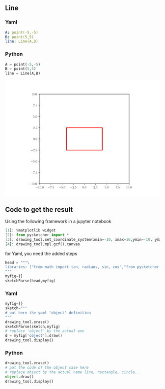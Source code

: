 ## Line
### Yaml
```yaml
A: point(-5,-5)
B: point(5,5)
line: Line(A,B)
```
### Python
```python
A = point(-5,-5)
B = point(5,5)
line = Line(A,B)
```
<img src="data:image/svg+xml,%3Csvg%20xmlns%3D%22http%3A%2F%2Fwww.w3.org%2F2000%2Fsvg%22%20xmlns%3Axlink%3D%22http%3A%2F%2Fwww.w3.org%2F1999%2Fxlink%22%20height%3D%22345.6pt%22%20version%3D%221.1%22%20viewBox%3D%220%200%20460.8%20345.6%22%20width%3D%22460.8pt%22%3E%0A%20%3Cmetadata%3E%0A%20%20%3Crdf%3ARDF%20xmlns%3Acc%3D%22http%3A%2F%2Fcreativecommons.org%2Fns%23%22%20xmlns%3Adc%3D%22http%3A%2F%2Fpurl.org%2Fdc%2Felements%2F1.1%2F%22%20xmlns%3Ardf%3D%22http%3A%2F%2Fwww.w3.org%2F1999%2F02%2F22-rdf-syntax-ns%23%22%3E%0A%20%20%20%3Ccc%3AWork%3E%0A%20%20%20%20%3Cdc%3Atype%20rdf%3Aresource%3D%22http%3A%2F%2Fpurl.org%2Fdc%2Fdcmitype%2FStillImage%22%2F%3E%0A%20%20%20%20%3Cdc%3Adate%3E2020-08-04T08%3A20%3A53.071620%3C%2Fdc%3Adate%3E%0A%20%20%20%20%3Cdc%3Aformat%3Eimage%2Fsvg%2Bxml%3C%2Fdc%3Aformat%3E%0A%20%20%20%20%3Cdc%3Acreator%3E%0A%20%20%20%20%20%3Ccc%3AAgent%3E%0A%20%20%20%20%20%20%3Cdc%3Atitle%3EMatplotlib%20v3.3.0%2C%20https%3A%2F%2Fmatplotlib.org%2F%3C%2Fdc%3Atitle%3E%0A%20%20%20%20%20%3C%2Fcc%3AAgent%3E%0A%20%20%20%20%3C%2Fdc%3Acreator%3E%0A%20%20%20%3C%2Fcc%3AWork%3E%0A%20%20%3C%2Frdf%3ARDF%3E%0A%20%3C%2Fmetadata%3E%0A%20%3Cdefs%3E%0A%20%20%3Cstyle%20type%3D%22text%2Fcss%22%3E*%7Bstroke-linecap%3Abutt%3Bstroke-linejoin%3Around%3B%7D%3C%2Fstyle%3E%0A%20%3C%2Fdefs%3E%0A%20%3Cg%20id%3D%22figure_1%22%3E%0A%20%20%3Cg%20id%3D%22patch_1%22%3E%0A%20%20%20%3Cpath%20d%3D%22M%200%20345.6%20%20L%20460.8%20345.6%20%20L%20460.8%200%20%20L%200%200%20%20z%20%22%20style%3D%22fill%3A%23ffffff%3B%22%2F%3E%0A%20%20%3C%2Fg%3E%0A%20%20%3Cg%20id%3D%22axes_1%22%3E%0A%20%20%20%3Cg%20id%3D%22patch_2%22%3E%0A%20%20%20%20%3Cpath%20d%3D%22M%20103.104%20307.584%20%20L%20369.216%20307.584%20%20L%20369.216%2041.472%20%20L%20103.104%2041.472%20%20z%20%22%20style%3D%22fill%3A%23ffffff%3B%22%2F%3E%0A%20%20%20%3C%2Fg%3E%0A%20%20%20%3Cg%20id%3D%22matplotlib.axis_1%22%3E%0A%20%20%20%20%3Cg%20id%3D%22xtick_1%22%3E%0A%20%20%20%20%20%3Cg%20id%3D%22line2d_1%22%3E%0A%20%20%20%20%20%20%3Cdefs%3E%0A%20%20%20%20%20%20%20%3Cpath%20d%3D%22M%200%200%20%20L%200%203.5%20%20%22%20id%3D%22m11d14cafc7%22%20style%3D%22stroke%3A%23000000%3Bstroke-width%3A0.8%3B%22%2F%3E%0A%20%20%20%20%20%20%3C%2Fdefs%3E%0A%20%20%20%20%20%20%3Cg%3E%0A%20%20%20%20%20%20%20%3Cuse%20style%3D%22stroke%3A%23000000%3Bstroke-width%3A0.8%3B%22%20x%3D%22103.104%22%20xlink%3Ahref%3D%22%23m11d14cafc7%22%20y%3D%22307.584%22%2F%3E%0A%20%20%20%20%20%20%3C%2Fg%3E%0A%20%20%20%20%20%3C%2Fg%3E%0A%20%20%20%20%20%3Cg%20id%3D%22text_1%22%3E%0A%20%20%20%20%20%20%3C!--%20%24%5Cmathdefault%7B%E2%88%9210.0%7D%24%20--%3E%0A%20%20%20%20%20%20%3Cg%20transform%3D%22translate(90.373921%20321.502498)scale(0.1%20-0.1)%22%3E%0A%20%20%20%20%20%20%20%3Cdefs%3E%0A%20%20%20%20%20%20%20%20%3Cpath%20d%3D%22M%2065.90625%2023%20%20C%2067.59375%2023%2069.40625%2023%2069.40625%2025%20%20C%2069.40625%2027%2067.59375%2027%2065.90625%2027%20%20L%2011.796875%2027%20%20C%2010.09375%2027%208.296875%2027%208.296875%2025%20%20C%208.296875%2023%2010.09375%2023%2011.796875%2023%20%20z%20%22%20id%3D%22CMSY10-0%22%2F%3E%0A%20%20%20%20%20%20%20%20%3Cpath%20d%3D%22M%2026.59375%2063.796875%20%20C%2026.59375%2065.890625%2026.5%2066%2025.09375%2066%20%20C%2021.203125%2061.359375%2015.296875%2059.890625%209.703125%2059.6875%20%20C%209.40625%2059.6875%208.90625%2059.6875%208.796875%2059.5%20%20C%208.703125%2059.296875%208.703125%2059.09375%208.703125%2057%20%20C%2011.796875%2057%2017%2057.59375%2021%2059.984375%20%20L%2021%207.296875%20%20C%2021%203.796875%2020.796875%202.59375%2012.203125%202.59375%20%20L%209.203125%202.59375%20%20L%209.203125%200%20%20C%2014%200.09375%2019%200.1875%2023.796875%200.1875%20%20C%2028.59375%200.1875%2033.59375%200.09375%2038.40625%200%20%20L%2038.40625%202.59375%20%20L%2035.40625%202.59375%20%20C%2026.796875%202.59375%2026.59375%203.6875%2026.59375%207.296875%20%20z%20%22%20id%3D%22CMR17-49%22%2F%3E%0A%20%20%20%20%20%20%20%20%3Cpath%20d%3D%22M%2042%2031.84375%20%20C%2042%2037.96875%2041.90625%2048.421875%2037.703125%2056.453125%20%20C%2034%2063.484375%2028.09375%2066%2022.90625%2066%20%20C%2018.09375%2066%2012%2063.78125%208.203125%2056.5625%20%20C%204.203125%2049.015625%203.796875%2039.671875%203.796875%2031.84375%20%20C%203.796875%2026.109375%203.90625%2017.375%207%209.734375%20%20C%2011.296875%20-0.609375%2019%20-2%2022.90625%20-2%20%20C%2027.5%20-2%2034.5%20-0.109375%2038.59375%209.4375%20%20C%2041.59375%2016.375%2042%2024.5%2042%2031.84375%20%20z%20M%2022.90625%20-0.40625%20%20C%2016.5%20-0.40625%2012.703125%205.125%2011.296875%2012.75%20%20C%2010.203125%2018.6875%2010.203125%2027.328125%2010.203125%2032.953125%20%20C%2010.203125%2040.6875%2010.203125%2047.109375%2011.5%2053.234375%20%20C%2013.40625%2061.78125%2019%2064.390625%2022.90625%2064.390625%20%20C%2027%2064.390625%2032.296875%2061.671875%2034.203125%2053.4375%20%20C%2035.5%2047.71875%2035.59375%2040.984375%2035.59375%2032.953125%20%20C%2035.59375%2026.421875%2035.59375%2018.375%2034.40625%2012.453125%20%20C%2032.296875%201.5%2026.40625%20-0.40625%2022.90625%20-0.40625%20%20z%20%22%20id%3D%22CMR17-48%22%2F%3E%0A%20%20%20%20%20%20%20%20%3Cpath%20d%3D%22M%2018.40625%204.796875%20%20C%2018.40625%207.6875%2016%209.6875%2013.59375%209.6875%20%20C%2010.703125%209.6875%208.703125%207.296875%208.703125%204.890625%20%20C%208.703125%202%2011.09375%200%2013.5%200%20%20C%2016.40625%200%2018.40625%202.390625%2018.40625%204.796875%20%20z%20%22%20id%3D%22CMMI12-58%22%2F%3E%0A%20%20%20%20%20%20%20%3C%2Fdefs%3E%0A%20%20%20%20%20%20%20%3Cuse%20transform%3D%22scale(0.996264)%22%20xlink%3Ahref%3D%22%23CMSY10-0%22%2F%3E%0A%20%20%20%20%20%20%20%3Cuse%20transform%3D%22translate(77.487468%200)scale(0.996264)%22%20xlink%3Ahref%3D%22%23CMR17-49%22%2F%3E%0A%20%20%20%20%20%20%20%3Cuse%20transform%3D%22translate(123.177945%200)scale(0.996264)%22%20xlink%3Ahref%3D%22%23CMR17-48%22%2F%3E%0A%20%20%20%20%20%20%20%3Cuse%20transform%3D%22translate(168.868422%200)scale(0.996264)%22%20xlink%3Ahref%3D%22%23CMMI12-58%22%2F%3E%0A%20%20%20%20%20%20%20%3Cuse%20transform%3D%22translate(195.965599%200)scale(0.996264)%22%20xlink%3Ahref%3D%22%23CMR17-48%22%2F%3E%0A%20%20%20%20%20%20%3C%2Fg%3E%0A%20%20%20%20%20%3C%2Fg%3E%0A%20%20%20%20%3C%2Fg%3E%0A%20%20%20%20%3Cg%20id%3D%22xtick_2%22%3E%0A%20%20%20%20%20%3Cg%20id%3D%22line2d_2%22%3E%0A%20%20%20%20%20%20%3Cg%3E%0A%20%20%20%20%20%20%20%3Cuse%20style%3D%22stroke%3A%23000000%3Bstroke-width%3A0.8%3B%22%20x%3D%22136.368%22%20xlink%3Ahref%3D%22%23m11d14cafc7%22%20y%3D%22307.584%22%2F%3E%0A%20%20%20%20%20%20%3C%2Fg%3E%0A%20%20%20%20%20%3C%2Fg%3E%0A%20%20%20%20%20%3Cg%20id%3D%22text_2%22%3E%0A%20%20%20%20%20%20%3C!--%20%24%5Cmathdefault%7B%E2%88%927.5%7D%24%20--%3E%0A%20%20%20%20%20%20%3Cg%20transform%3D%22translate(126.128589%20321.502498)scale(0.1%20-0.1)%22%3E%0A%20%20%20%20%20%20%20%3Cdefs%3E%0A%20%20%20%20%20%20%20%20%3Cpath%20d%3D%22M%2045.09375%2061.796875%20%20L%2045.09375%2064%20%20L%2021.59375%2064%20%20C%209.90625%2064%209.703125%2065.09375%209.296875%2067%20%20L%207.5%2067%20%20L%204.59375%2048.5%20%20L%206.40625%2048.5%20%20C%206.703125%2050.40625%207.40625%2055.5%208.59375%2057.390625%20%20C%209.203125%2058.1875%2016.59375%2058.1875%2018.296875%2058.1875%20%20L%2040.296875%2058.1875%20%20L%2029.203125%2041.71875%20%20C%2021.796875%2030.640625%2016.703125%2015.671875%2016.703125%202.59375%20%20C%2016.703125%201.390625%2016.703125%20-2%2020.296875%20-2%20%20C%2023.90625%20-2%2023.90625%201.390625%2023.90625%202.6875%20%20L%2023.90625%207.28125%20%20C%2023.90625%2023.65625%2026.703125%2034.4375%2031.296875%2041.3125%20%20z%20%22%20id%3D%22CMR17-55%22%2F%3E%0A%20%20%20%20%20%20%20%20%3Cpath%20d%3D%22M%2011.40625%2058.59375%20%20C%2012.40625%2058.1875%2016.5%2056.890625%2020.703125%2056.890625%20%20C%2030%2056.890625%2035.09375%2061.890625%2038%2064.6875%20%20C%2038%2065.484375%2038%2066%2037.40625%2066%20%20C%2037.296875%2066%2037.09375%2066%2036.296875%2065.59375%20%20C%2032.796875%2064.09375%2028.703125%2063%2023.703125%2063%20%20C%2020.703125%2063%2016.203125%2063.359375%2011.296875%2065.484375%20%20C%2010.203125%2066%2010%2066%209.90625%2066%20%20C%209.40625%2066%209.296875%2065.890625%209.296875%2063.90625%20%20L%209.296875%2034.859375%20%20C%209.296875%2033.015625%209.296875%2032.5%2010.296875%2032.5%20%20C%2010.796875%2032.5%2011%2032.703125%2011.5%2033.421875%20%20C%2014.703125%2038.046875%2019.09375%2040%2024.09375%2040%20%20C%2027.59375%2040%2035.09375%2037.734375%2035.09375%2020.203125%20%20C%2035.09375%2016.984375%2035.09375%2011.1875%2032.09375%206.59375%20%20C%2029.59375%202.484375%2025.703125%200.390625%2021.40625%200.390625%20%20C%2014.796875%200.390625%208.09375%204.984375%206.296875%2012.6875%20%20C%206.703125%2012.59375%207.5%2012.390625%207.90625%2012.390625%20%20C%209.203125%2012.390625%2011.703125%2013.09375%2011.703125%2016.1875%20%20C%2011.703125%2018.890625%209.796875%2020%207.90625%2020%20%20C%205.59375%2020%204.09375%2018.59375%204.09375%2015.796875%20%20C%204.09375%207.09375%2011%20-2%2021.59375%20-2%20%20C%2031.90625%20-2%2041.703125%206.890625%2041.703125%2019.796875%20%20C%2041.703125%2032.09375%2033.90625%2041.59375%2024.203125%2041.59375%20%20C%2019.09375%2041.59375%2014.796875%2039.6875%2011.40625%2036%20%20z%20%22%20id%3D%22CMR17-53%22%2F%3E%0A%20%20%20%20%20%20%20%3C%2Fdefs%3E%0A%20%20%20%20%20%20%20%3Cuse%20transform%3D%22scale(0.996264)%22%20xlink%3Ahref%3D%22%23CMSY10-0%22%2F%3E%0A%20%20%20%20%20%20%20%3Cuse%20transform%3D%22translate(77.487468%200)scale(0.996264)%22%20xlink%3Ahref%3D%22%23CMR17-55%22%2F%3E%0A%20%20%20%20%20%20%20%3Cuse%20transform%3D%22translate(123.177945%200)scale(0.996264)%22%20xlink%3Ahref%3D%22%23CMMI12-58%22%2F%3E%0A%20%20%20%20%20%20%20%3Cuse%20transform%3D%22translate(150.275122%200)scale(0.996264)%22%20xlink%3Ahref%3D%22%23CMR17-53%22%2F%3E%0A%20%20%20%20%20%20%3C%2Fg%3E%0A%20%20%20%20%20%3C%2Fg%3E%0A%20%20%20%20%3C%2Fg%3E%0A%20%20%20%20%3Cg%20id%3D%22xtick_3%22%3E%0A%20%20%20%20%20%3Cg%20id%3D%22line2d_3%22%3E%0A%20%20%20%20%20%20%3Cg%3E%0A%20%20%20%20%20%20%20%3Cuse%20style%3D%22stroke%3A%23000000%3Bstroke-width%3A0.8%3B%22%20x%3D%22169.632%22%20xlink%3Ahref%3D%22%23m11d14cafc7%22%20y%3D%22307.584%22%2F%3E%0A%20%20%20%20%20%20%3C%2Fg%3E%0A%20%20%20%20%20%3C%2Fg%3E%0A%20%20%20%20%20%3Cg%20id%3D%22text_3%22%3E%0A%20%20%20%20%20%20%3C!--%20%24%5Cmathdefault%7B%E2%88%925.0%7D%24%20--%3E%0A%20%20%20%20%20%20%3Cg%20transform%3D%22translate(159.392589%20321.502498)scale(0.1%20-0.1)%22%3E%0A%20%20%20%20%20%20%20%3Cuse%20transform%3D%22scale(0.996264)%22%20xlink%3Ahref%3D%22%23CMSY10-0%22%2F%3E%0A%20%20%20%20%20%20%20%3Cuse%20transform%3D%22translate(77.487468%200)scale(0.996264)%22%20xlink%3Ahref%3D%22%23CMR17-53%22%2F%3E%0A%20%20%20%20%20%20%20%3Cuse%20transform%3D%22translate(123.177945%200)scale(0.996264)%22%20xlink%3Ahref%3D%22%23CMMI12-58%22%2F%3E%0A%20%20%20%20%20%20%20%3Cuse%20transform%3D%22translate(150.275122%200)scale(0.996264)%22%20xlink%3Ahref%3D%22%23CMR17-48%22%2F%3E%0A%20%20%20%20%20%20%3C%2Fg%3E%0A%20%20%20%20%20%3C%2Fg%3E%0A%20%20%20%20%3C%2Fg%3E%0A%20%20%20%20%3Cg%20id%3D%22xtick_4%22%3E%0A%20%20%20%20%20%3Cg%20id%3D%22line2d_4%22%3E%0A%20%20%20%20%20%20%3Cg%3E%0A%20%20%20%20%20%20%20%3Cuse%20style%3D%22stroke%3A%23000000%3Bstroke-width%3A0.8%3B%22%20x%3D%22202.896%22%20xlink%3Ahref%3D%22%23m11d14cafc7%22%20y%3D%22307.584%22%2F%3E%0A%20%20%20%20%20%20%3C%2Fg%3E%0A%20%20%20%20%20%3C%2Fg%3E%0A%20%20%20%20%20%3Cg%20id%3D%22text_4%22%3E%0A%20%20%20%20%20%20%3C!--%20%24%5Cmathdefault%7B%E2%88%922.5%7D%24%20--%3E%0A%20%20%20%20%20%20%3Cg%20transform%3D%22translate(192.656589%20321.502498)scale(0.1%20-0.1)%22%3E%0A%20%20%20%20%20%20%20%3Cdefs%3E%0A%20%20%20%20%20%20%20%20%3Cpath%20d%3D%22M%2041.703125%2015.46875%20%20L%2039.90625%2015.46875%20%20C%2038.90625%208.390625%2038.09375%207.1875%2037.703125%206.59375%20%20C%2037.203125%205.796875%2030%205.796875%2028.59375%205.796875%20%20L%209.40625%205.796875%20%20C%2013%209.6875%2020%2016.765625%2028.5%2024.9375%20%20C%2034.59375%2030.71875%2041.703125%2037.5%2041.703125%2047.390625%20%20C%2041.703125%2059.1875%2032.296875%2066%2021.796875%2066%20%20C%2010.796875%2066%204.09375%2056.296875%204.09375%2047.296875%20%20C%204.09375%2043.390625%207%2042.890625%208.203125%2042.890625%20%20C%209.203125%2042.890625%2012.203125%2043.484375%2012.203125%2046.984375%20%20C%2012.203125%2050.09375%209.59375%2051%208.203125%2051%20%20C%207.59375%2051%207%2050.890625%206.59375%2050.6875%20%20C%208.5%2059.1875%2014.296875%2063.390625%2020.40625%2063.390625%20%20C%2029.09375%2063.390625%2034.796875%2056.5%2034.796875%2047.390625%20%20C%2034.796875%2038.703125%2029.703125%2031.21875%2024%2024.734375%20%20L%204.09375%202.296875%20%20L%204.09375%200%20%20L%2039.296875%200%20%20z%20%22%20id%3D%22CMR17-50%22%2F%3E%0A%20%20%20%20%20%20%20%3C%2Fdefs%3E%0A%20%20%20%20%20%20%20%3Cuse%20transform%3D%22scale(0.996264)%22%20xlink%3Ahref%3D%22%23CMSY10-0%22%2F%3E%0A%20%20%20%20%20%20%20%3Cuse%20transform%3D%22translate(77.487468%200)scale(0.996264)%22%20xlink%3Ahref%3D%22%23CMR17-50%22%2F%3E%0A%20%20%20%20%20%20%20%3Cuse%20transform%3D%22translate(123.177945%200)scale(0.996264)%22%20xlink%3Ahref%3D%22%23CMMI12-58%22%2F%3E%0A%20%20%20%20%20%20%20%3Cuse%20transform%3D%22translate(150.275122%200)scale(0.996264)%22%20xlink%3Ahref%3D%22%23CMR17-53%22%2F%3E%0A%20%20%20%20%20%20%3C%2Fg%3E%0A%20%20%20%20%20%3C%2Fg%3E%0A%20%20%20%20%3C%2Fg%3E%0A%20%20%20%20%3Cg%20id%3D%22xtick_5%22%3E%0A%20%20%20%20%20%3Cg%20id%3D%22line2d_5%22%3E%0A%20%20%20%20%20%20%3Cg%3E%0A%20%20%20%20%20%20%20%3Cuse%20style%3D%22stroke%3A%23000000%3Bstroke-width%3A0.8%3B%22%20x%3D%22236.16%22%20xlink%3Ahref%3D%22%23m11d14cafc7%22%20y%3D%22307.584%22%2F%3E%0A%20%20%20%20%20%20%3C%2Fg%3E%0A%20%20%20%20%20%3C%2Fg%3E%0A%20%20%20%20%20%3Cg%20id%3D%22text_5%22%3E%0A%20%20%20%20%20%20%3C!--%20%24%5Cmathdefault%7B0.0%7D%24%20--%3E%0A%20%20%20%20%20%20%3Cg%20transform%3D%22translate(229.794961%20321.502498)scale(0.1%20-0.1)%22%3E%0A%20%20%20%20%20%20%20%3Cuse%20transform%3D%22scale(0.996264)%22%20xlink%3Ahref%3D%22%23CMR17-48%22%2F%3E%0A%20%20%20%20%20%20%20%3Cuse%20transform%3D%22translate(45.690477%200)scale(0.996264)%22%20xlink%3Ahref%3D%22%23CMMI12-58%22%2F%3E%0A%20%20%20%20%20%20%20%3Cuse%20transform%3D%22translate(72.787654%200)scale(0.996264)%22%20xlink%3Ahref%3D%22%23CMR17-48%22%2F%3E%0A%20%20%20%20%20%20%3C%2Fg%3E%0A%20%20%20%20%20%3C%2Fg%3E%0A%20%20%20%20%3C%2Fg%3E%0A%20%20%20%20%3Cg%20id%3D%22xtick_6%22%3E%0A%20%20%20%20%20%3Cg%20id%3D%22line2d_6%22%3E%0A%20%20%20%20%20%20%3Cg%3E%0A%20%20%20%20%20%20%20%3Cuse%20style%3D%22stroke%3A%23000000%3Bstroke-width%3A0.8%3B%22%20x%3D%22269.424%22%20xlink%3Ahref%3D%22%23m11d14cafc7%22%20y%3D%22307.584%22%2F%3E%0A%20%20%20%20%20%20%3C%2Fg%3E%0A%20%20%20%20%20%3C%2Fg%3E%0A%20%20%20%20%20%3Cg%20id%3D%22text_6%22%3E%0A%20%20%20%20%20%20%3C!--%20%24%5Cmathdefault%7B2.5%7D%24%20--%3E%0A%20%20%20%20%20%20%3Cg%20transform%3D%22translate(263.058961%20321.502498)scale(0.1%20-0.1)%22%3E%0A%20%20%20%20%20%20%20%3Cuse%20transform%3D%22scale(0.996264)%22%20xlink%3Ahref%3D%22%23CMR17-50%22%2F%3E%0A%20%20%20%20%20%20%20%3Cuse%20transform%3D%22translate(45.690477%200)scale(0.996264)%22%20xlink%3Ahref%3D%22%23CMMI12-58%22%2F%3E%0A%20%20%20%20%20%20%20%3Cuse%20transform%3D%22translate(72.787654%200)scale(0.996264)%22%20xlink%3Ahref%3D%22%23CMR17-53%22%2F%3E%0A%20%20%20%20%20%20%3C%2Fg%3E%0A%20%20%20%20%20%3C%2Fg%3E%0A%20%20%20%20%3C%2Fg%3E%0A%20%20%20%20%3Cg%20id%3D%22xtick_7%22%3E%0A%20%20%20%20%20%3Cg%20id%3D%22line2d_7%22%3E%0A%20%20%20%20%20%20%3Cg%3E%0A%20%20%20%20%20%20%20%3Cuse%20style%3D%22stroke%3A%23000000%3Bstroke-width%3A0.8%3B%22%20x%3D%22302.688%22%20xlink%3Ahref%3D%22%23m11d14cafc7%22%20y%3D%22307.584%22%2F%3E%0A%20%20%20%20%20%20%3C%2Fg%3E%0A%20%20%20%20%20%3C%2Fg%3E%0A%20%20%20%20%20%3Cg%20id%3D%22text_7%22%3E%0A%20%20%20%20%20%20%3C!--%20%24%5Cmathdefault%7B5.0%7D%24%20--%3E%0A%20%20%20%20%20%20%3Cg%20transform%3D%22translate(296.322961%20321.502498)scale(0.1%20-0.1)%22%3E%0A%20%20%20%20%20%20%20%3Cuse%20transform%3D%22scale(0.996264)%22%20xlink%3Ahref%3D%22%23CMR17-53%22%2F%3E%0A%20%20%20%20%20%20%20%3Cuse%20transform%3D%22translate(45.690477%200)scale(0.996264)%22%20xlink%3Ahref%3D%22%23CMMI12-58%22%2F%3E%0A%20%20%20%20%20%20%20%3Cuse%20transform%3D%22translate(72.787654%200)scale(0.996264)%22%20xlink%3Ahref%3D%22%23CMR17-48%22%2F%3E%0A%20%20%20%20%20%20%3C%2Fg%3E%0A%20%20%20%20%20%3C%2Fg%3E%0A%20%20%20%20%3C%2Fg%3E%0A%20%20%20%20%3Cg%20id%3D%22xtick_8%22%3E%0A%20%20%20%20%20%3Cg%20id%3D%22line2d_8%22%3E%0A%20%20%20%20%20%20%3Cg%3E%0A%20%20%20%20%20%20%20%3Cuse%20style%3D%22stroke%3A%23000000%3Bstroke-width%3A0.8%3B%22%20x%3D%22335.952%22%20xlink%3Ahref%3D%22%23m11d14cafc7%22%20y%3D%22307.584%22%2F%3E%0A%20%20%20%20%20%20%3C%2Fg%3E%0A%20%20%20%20%20%3C%2Fg%3E%0A%20%20%20%20%20%3Cg%20id%3D%22text_8%22%3E%0A%20%20%20%20%20%20%3C!--%20%24%5Cmathdefault%7B7.5%7D%24%20--%3E%0A%20%20%20%20%20%20%3Cg%20transform%3D%22translate(329.586961%20321.502498)scale(0.1%20-0.1)%22%3E%0A%20%20%20%20%20%20%20%3Cuse%20transform%3D%22scale(0.996264)%22%20xlink%3Ahref%3D%22%23CMR17-55%22%2F%3E%0A%20%20%20%20%20%20%20%3Cuse%20transform%3D%22translate(45.690477%200)scale(0.996264)%22%20xlink%3Ahref%3D%22%23CMMI12-58%22%2F%3E%0A%20%20%20%20%20%20%20%3Cuse%20transform%3D%22translate(72.787654%200)scale(0.996264)%22%20xlink%3Ahref%3D%22%23CMR17-53%22%2F%3E%0A%20%20%20%20%20%20%3C%2Fg%3E%0A%20%20%20%20%20%3C%2Fg%3E%0A%20%20%20%20%3C%2Fg%3E%0A%20%20%20%20%3Cg%20id%3D%22xtick_9%22%3E%0A%20%20%20%20%20%3Cg%20id%3D%22line2d_9%22%3E%0A%20%20%20%20%20%20%3Cg%3E%0A%20%20%20%20%20%20%20%3Cuse%20style%3D%22stroke%3A%23000000%3Bstroke-width%3A0.8%3B%22%20x%3D%22369.216%22%20xlink%3Ahref%3D%22%23m11d14cafc7%22%20y%3D%22307.584%22%2F%3E%0A%20%20%20%20%20%20%3C%2Fg%3E%0A%20%20%20%20%20%3C%2Fg%3E%0A%20%20%20%20%20%3Cg%20id%3D%22text_9%22%3E%0A%20%20%20%20%20%20%3C!--%20%24%5Cmathdefault%7B10.0%7D%24%20--%3E%0A%20%20%20%20%20%20%3Cg%20transform%3D%22translate(360.360293%20321.502498)scale(0.1%20-0.1)%22%3E%0A%20%20%20%20%20%20%20%3Cuse%20transform%3D%22scale(0.996264)%22%20xlink%3Ahref%3D%22%23CMR17-49%22%2F%3E%0A%20%20%20%20%20%20%20%3Cuse%20transform%3D%22translate(45.690477%200)scale(0.996264)%22%20xlink%3Ahref%3D%22%23CMR17-48%22%2F%3E%0A%20%20%20%20%20%20%20%3Cuse%20transform%3D%22translate(91.380954%200)scale(0.996264)%22%20xlink%3Ahref%3D%22%23CMMI12-58%22%2F%3E%0A%20%20%20%20%20%20%20%3Cuse%20transform%3D%22translate(118.478131%200)scale(0.996264)%22%20xlink%3Ahref%3D%22%23CMR17-48%22%2F%3E%0A%20%20%20%20%20%20%3C%2Fg%3E%0A%20%20%20%20%20%3C%2Fg%3E%0A%20%20%20%20%3C%2Fg%3E%0A%20%20%20%3C%2Fg%3E%0A%20%20%20%3Cg%20id%3D%22matplotlib.axis_2%22%3E%0A%20%20%20%20%3Cg%20id%3D%22ytick_1%22%3E%0A%20%20%20%20%20%3Cg%20id%3D%22line2d_10%22%3E%0A%20%20%20%20%20%20%3Cdefs%3E%0A%20%20%20%20%20%20%20%3Cpath%20d%3D%22M%200%200%20%20L%20-3.5%200%20%20%22%20id%3D%22mb8f3b73837%22%20style%3D%22stroke%3A%23000000%3Bstroke-width%3A0.8%3B%22%2F%3E%0A%20%20%20%20%20%20%3C%2Fdefs%3E%0A%20%20%20%20%20%20%3Cg%3E%0A%20%20%20%20%20%20%20%3Cuse%20style%3D%22stroke%3A%23000000%3Bstroke-width%3A0.8%3B%22%20x%3D%22103.104%22%20xlink%3Ahref%3D%22%23mb8f3b73837%22%20y%3D%22307.584%22%2F%3E%0A%20%20%20%20%20%20%3C%2Fg%3E%0A%20%20%20%20%20%3C%2Fg%3E%0A%20%20%20%20%20%3Cg%20id%3D%22text_10%22%3E%0A%20%20%20%20%20%20%3C!--%20%24%5Cmathdefault%7B%E2%88%9210.0%7D%24%20--%3E%0A%20%20%20%20%20%20%3Cg%20transform%3D%22translate(70.643842%20311.043249)scale(0.1%20-0.1)%22%3E%0A%20%20%20%20%20%20%20%3Cuse%20transform%3D%22scale(0.996264)%22%20xlink%3Ahref%3D%22%23CMSY10-0%22%2F%3E%0A%20%20%20%20%20%20%20%3Cuse%20transform%3D%22translate(77.487468%200)scale(0.996264)%22%20xlink%3Ahref%3D%22%23CMR17-49%22%2F%3E%0A%20%20%20%20%20%20%20%3Cuse%20transform%3D%22translate(123.177945%200)scale(0.996264)%22%20xlink%3Ahref%3D%22%23CMR17-48%22%2F%3E%0A%20%20%20%20%20%20%20%3Cuse%20transform%3D%22translate(168.868422%200)scale(0.996264)%22%20xlink%3Ahref%3D%22%23CMMI12-58%22%2F%3E%0A%20%20%20%20%20%20%20%3Cuse%20transform%3D%22translate(195.965599%200)scale(0.996264)%22%20xlink%3Ahref%3D%22%23CMR17-48%22%2F%3E%0A%20%20%20%20%20%20%3C%2Fg%3E%0A%20%20%20%20%20%3C%2Fg%3E%0A%20%20%20%20%3C%2Fg%3E%0A%20%20%20%20%3Cg%20id%3D%22ytick_2%22%3E%0A%20%20%20%20%20%3Cg%20id%3D%22line2d_11%22%3E%0A%20%20%20%20%20%20%3Cg%3E%0A%20%20%20%20%20%20%20%3Cuse%20style%3D%22stroke%3A%23000000%3Bstroke-width%3A0.8%3B%22%20x%3D%22103.104%22%20xlink%3Ahref%3D%22%23mb8f3b73837%22%20y%3D%22274.32%22%2F%3E%0A%20%20%20%20%20%20%3C%2Fg%3E%0A%20%20%20%20%20%3C%2Fg%3E%0A%20%20%20%20%20%3Cg%20id%3D%22text_11%22%3E%0A%20%20%20%20%20%20%3C!--%20%24%5Cmathdefault%7B%E2%88%927.5%7D%24%20--%3E%0A%20%20%20%20%20%20%3Cg%20transform%3D%22translate(75.625177%20277.779249)scale(0.1%20-0.1)%22%3E%0A%20%20%20%20%20%20%20%3Cuse%20transform%3D%22scale(0.996264)%22%20xlink%3Ahref%3D%22%23CMSY10-0%22%2F%3E%0A%20%20%20%20%20%20%20%3Cuse%20transform%3D%22translate(77.487468%200)scale(0.996264)%22%20xlink%3Ahref%3D%22%23CMR17-55%22%2F%3E%0A%20%20%20%20%20%20%20%3Cuse%20transform%3D%22translate(123.177945%200)scale(0.996264)%22%20xlink%3Ahref%3D%22%23CMMI12-58%22%2F%3E%0A%20%20%20%20%20%20%20%3Cuse%20transform%3D%22translate(150.275122%200)scale(0.996264)%22%20xlink%3Ahref%3D%22%23CMR17-53%22%2F%3E%0A%20%20%20%20%20%20%3C%2Fg%3E%0A%20%20%20%20%20%3C%2Fg%3E%0A%20%20%20%20%3C%2Fg%3E%0A%20%20%20%20%3Cg%20id%3D%22ytick_3%22%3E%0A%20%20%20%20%20%3Cg%20id%3D%22line2d_12%22%3E%0A%20%20%20%20%20%20%3Cg%3E%0A%20%20%20%20%20%20%20%3Cuse%20style%3D%22stroke%3A%23000000%3Bstroke-width%3A0.8%3B%22%20x%3D%22103.104%22%20xlink%3Ahref%3D%22%23mb8f3b73837%22%20y%3D%22241.056%22%2F%3E%0A%20%20%20%20%20%20%3C%2Fg%3E%0A%20%20%20%20%20%3C%2Fg%3E%0A%20%20%20%20%20%3Cg%20id%3D%22text_12%22%3E%0A%20%20%20%20%20%20%3C!--%20%24%5Cmathdefault%7B%E2%88%925.0%7D%24%20--%3E%0A%20%20%20%20%20%20%3Cg%20transform%3D%22translate(75.625177%20244.515249)scale(0.1%20-0.1)%22%3E%0A%20%20%20%20%20%20%20%3Cuse%20transform%3D%22scale(0.996264)%22%20xlink%3Ahref%3D%22%23CMSY10-0%22%2F%3E%0A%20%20%20%20%20%20%20%3Cuse%20transform%3D%22translate(77.487468%200)scale(0.996264)%22%20xlink%3Ahref%3D%22%23CMR17-53%22%2F%3E%0A%20%20%20%20%20%20%20%3Cuse%20transform%3D%22translate(123.177945%200)scale(0.996264)%22%20xlink%3Ahref%3D%22%23CMMI12-58%22%2F%3E%0A%20%20%20%20%20%20%20%3Cuse%20transform%3D%22translate(150.275122%200)scale(0.996264)%22%20xlink%3Ahref%3D%22%23CMR17-48%22%2F%3E%0A%20%20%20%20%20%20%3C%2Fg%3E%0A%20%20%20%20%20%3C%2Fg%3E%0A%20%20%20%20%3C%2Fg%3E%0A%20%20%20%20%3Cg%20id%3D%22ytick_4%22%3E%0A%20%20%20%20%20%3Cg%20id%3D%22line2d_13%22%3E%0A%20%20%20%20%20%20%3Cg%3E%0A%20%20%20%20%20%20%20%3Cuse%20style%3D%22stroke%3A%23000000%3Bstroke-width%3A0.8%3B%22%20x%3D%22103.104%22%20xlink%3Ahref%3D%22%23mb8f3b73837%22%20y%3D%22207.792%22%2F%3E%0A%20%20%20%20%20%20%3C%2Fg%3E%0A%20%20%20%20%20%3C%2Fg%3E%0A%20%20%20%20%20%3Cg%20id%3D%22text_13%22%3E%0A%20%20%20%20%20%20%3C!--%20%24%5Cmathdefault%7B%E2%88%922.5%7D%24%20--%3E%0A%20%20%20%20%20%20%3Cg%20transform%3D%22translate(75.625177%20211.251249)scale(0.1%20-0.1)%22%3E%0A%20%20%20%20%20%20%20%3Cuse%20transform%3D%22scale(0.996264)%22%20xlink%3Ahref%3D%22%23CMSY10-0%22%2F%3E%0A%20%20%20%20%20%20%20%3Cuse%20transform%3D%22translate(77.487468%200)scale(0.996264)%22%20xlink%3Ahref%3D%22%23CMR17-50%22%2F%3E%0A%20%20%20%20%20%20%20%3Cuse%20transform%3D%22translate(123.177945%200)scale(0.996264)%22%20xlink%3Ahref%3D%22%23CMMI12-58%22%2F%3E%0A%20%20%20%20%20%20%20%3Cuse%20transform%3D%22translate(150.275122%200)scale(0.996264)%22%20xlink%3Ahref%3D%22%23CMR17-53%22%2F%3E%0A%20%20%20%20%20%20%3C%2Fg%3E%0A%20%20%20%20%20%3C%2Fg%3E%0A%20%20%20%20%3C%2Fg%3E%0A%20%20%20%20%3Cg%20id%3D%22ytick_5%22%3E%0A%20%20%20%20%20%3Cg%20id%3D%22line2d_14%22%3E%0A%20%20%20%20%20%20%3Cg%3E%0A%20%20%20%20%20%20%20%3Cuse%20style%3D%22stroke%3A%23000000%3Bstroke-width%3A0.8%3B%22%20x%3D%22103.104%22%20xlink%3Ahref%3D%22%23mb8f3b73837%22%20y%3D%22174.528%22%2F%3E%0A%20%20%20%20%20%20%3C%2Fg%3E%0A%20%20%20%20%20%3C%2Fg%3E%0A%20%20%20%20%20%3Cg%20id%3D%22text_14%22%3E%0A%20%20%20%20%20%20%3C!--%20%24%5Cmathdefault%7B0.0%7D%24%20--%3E%0A%20%20%20%20%20%20%3Cg%20transform%3D%22translate(83.373921%20177.987249)scale(0.1%20-0.1)%22%3E%0A%20%20%20%20%20%20%20%3Cuse%20transform%3D%22scale(0.996264)%22%20xlink%3Ahref%3D%22%23CMR17-48%22%2F%3E%0A%20%20%20%20%20%20%20%3Cuse%20transform%3D%22translate(45.690477%200)scale(0.996264)%22%20xlink%3Ahref%3D%22%23CMMI12-58%22%2F%3E%0A%20%20%20%20%20%20%20%3Cuse%20transform%3D%22translate(72.787654%200)scale(0.996264)%22%20xlink%3Ahref%3D%22%23CMR17-48%22%2F%3E%0A%20%20%20%20%20%20%3C%2Fg%3E%0A%20%20%20%20%20%3C%2Fg%3E%0A%20%20%20%20%3C%2Fg%3E%0A%20%20%20%20%3Cg%20id%3D%22ytick_6%22%3E%0A%20%20%20%20%20%3Cg%20id%3D%22line2d_15%22%3E%0A%20%20%20%20%20%20%3Cg%3E%0A%20%20%20%20%20%20%20%3Cuse%20style%3D%22stroke%3A%23000000%3Bstroke-width%3A0.8%3B%22%20x%3D%22103.104%22%20xlink%3Ahref%3D%22%23mb8f3b73837%22%20y%3D%22141.264%22%2F%3E%0A%20%20%20%20%20%20%3C%2Fg%3E%0A%20%20%20%20%20%3C%2Fg%3E%0A%20%20%20%20%20%3Cg%20id%3D%22text_15%22%3E%0A%20%20%20%20%20%20%3C!--%20%24%5Cmathdefault%7B2.5%7D%24%20--%3E%0A%20%20%20%20%20%20%3Cg%20transform%3D%22translate(83.373921%20144.723249)scale(0.1%20-0.1)%22%3E%0A%20%20%20%20%20%20%20%3Cuse%20transform%3D%22scale(0.996264)%22%20xlink%3Ahref%3D%22%23CMR17-50%22%2F%3E%0A%20%20%20%20%20%20%20%3Cuse%20transform%3D%22translate(45.690477%200)scale(0.996264)%22%20xlink%3Ahref%3D%22%23CMMI12-58%22%2F%3E%0A%20%20%20%20%20%20%20%3Cuse%20transform%3D%22translate(72.787654%200)scale(0.996264)%22%20xlink%3Ahref%3D%22%23CMR17-53%22%2F%3E%0A%20%20%20%20%20%20%3C%2Fg%3E%0A%20%20%20%20%20%3C%2Fg%3E%0A%20%20%20%20%3C%2Fg%3E%0A%20%20%20%20%3Cg%20id%3D%22ytick_7%22%3E%0A%20%20%20%20%20%3Cg%20id%3D%22line2d_16%22%3E%0A%20%20%20%20%20%20%3Cg%3E%0A%20%20%20%20%20%20%20%3Cuse%20style%3D%22stroke%3A%23000000%3Bstroke-width%3A0.8%3B%22%20x%3D%22103.104%22%20xlink%3Ahref%3D%22%23mb8f3b73837%22%20y%3D%22108%22%2F%3E%0A%20%20%20%20%20%20%3C%2Fg%3E%0A%20%20%20%20%20%3C%2Fg%3E%0A%20%20%20%20%20%3Cg%20id%3D%22text_16%22%3E%0A%20%20%20%20%20%20%3C!--%20%24%5Cmathdefault%7B5.0%7D%24%20--%3E%0A%20%20%20%20%20%20%3Cg%20transform%3D%22translate(83.373921%20111.459249)scale(0.1%20-0.1)%22%3E%0A%20%20%20%20%20%20%20%3Cuse%20transform%3D%22scale(0.996264)%22%20xlink%3Ahref%3D%22%23CMR17-53%22%2F%3E%0A%20%20%20%20%20%20%20%3Cuse%20transform%3D%22translate(45.690477%200)scale(0.996264)%22%20xlink%3Ahref%3D%22%23CMMI12-58%22%2F%3E%0A%20%20%20%20%20%20%20%3Cuse%20transform%3D%22translate(72.787654%200)scale(0.996264)%22%20xlink%3Ahref%3D%22%23CMR17-48%22%2F%3E%0A%20%20%20%20%20%20%3C%2Fg%3E%0A%20%20%20%20%20%3C%2Fg%3E%0A%20%20%20%20%3C%2Fg%3E%0A%20%20%20%20%3Cg%20id%3D%22ytick_8%22%3E%0A%20%20%20%20%20%3Cg%20id%3D%22line2d_17%22%3E%0A%20%20%20%20%20%20%3Cg%3E%0A%20%20%20%20%20%20%20%3Cuse%20style%3D%22stroke%3A%23000000%3Bstroke-width%3A0.8%3B%22%20x%3D%22103.104%22%20xlink%3Ahref%3D%22%23mb8f3b73837%22%20y%3D%2274.736%22%2F%3E%0A%20%20%20%20%20%20%3C%2Fg%3E%0A%20%20%20%20%20%3C%2Fg%3E%0A%20%20%20%20%20%3Cg%20id%3D%22text_17%22%3E%0A%20%20%20%20%20%20%3C!--%20%24%5Cmathdefault%7B7.5%7D%24%20--%3E%0A%20%20%20%20%20%20%3Cg%20transform%3D%22translate(83.373921%2078.195249)scale(0.1%20-0.1)%22%3E%0A%20%20%20%20%20%20%20%3Cuse%20transform%3D%22scale(0.996264)%22%20xlink%3Ahref%3D%22%23CMR17-55%22%2F%3E%0A%20%20%20%20%20%20%20%3Cuse%20transform%3D%22translate(45.690477%200)scale(0.996264)%22%20xlink%3Ahref%3D%22%23CMMI12-58%22%2F%3E%0A%20%20%20%20%20%20%20%3Cuse%20transform%3D%22translate(72.787654%200)scale(0.996264)%22%20xlink%3Ahref%3D%22%23CMR17-53%22%2F%3E%0A%20%20%20%20%20%20%3C%2Fg%3E%0A%20%20%20%20%20%3C%2Fg%3E%0A%20%20%20%20%3C%2Fg%3E%0A%20%20%20%20%3Cg%20id%3D%22ytick_9%22%3E%0A%20%20%20%20%20%3Cg%20id%3D%22line2d_18%22%3E%0A%20%20%20%20%20%20%3Cg%3E%0A%20%20%20%20%20%20%20%3Cuse%20style%3D%22stroke%3A%23000000%3Bstroke-width%3A0.8%3B%22%20x%3D%22103.104%22%20xlink%3Ahref%3D%22%23mb8f3b73837%22%20y%3D%2241.472%22%2F%3E%0A%20%20%20%20%20%20%3C%2Fg%3E%0A%20%20%20%20%20%3C%2Fg%3E%0A%20%20%20%20%20%3Cg%20id%3D%22text_18%22%3E%0A%20%20%20%20%20%20%3C!--%20%24%5Cmathdefault%7B10.0%7D%24%20--%3E%0A%20%20%20%20%20%20%3Cg%20transform%3D%22translate(78.392586%2044.931249)scale(0.1%20-0.1)%22%3E%0A%20%20%20%20%20%20%20%3Cuse%20transform%3D%22scale(0.996264)%22%20xlink%3Ahref%3D%22%23CMR17-49%22%2F%3E%0A%20%20%20%20%20%20%20%3Cuse%20transform%3D%22translate(45.690477%200)scale(0.996264)%22%20xlink%3Ahref%3D%22%23CMR17-48%22%2F%3E%0A%20%20%20%20%20%20%20%3Cuse%20transform%3D%22translate(91.380954%200)scale(0.996264)%22%20xlink%3Ahref%3D%22%23CMMI12-58%22%2F%3E%0A%20%20%20%20%20%20%20%3Cuse%20transform%3D%22translate(118.478131%200)scale(0.996264)%22%20xlink%3Ahref%3D%22%23CMR17-48%22%2F%3E%0A%20%20%20%20%20%20%3C%2Fg%3E%0A%20%20%20%20%20%3C%2Fg%3E%0A%20%20%20%20%3C%2Fg%3E%0A%20%20%20%3C%2Fg%3E%0A%20%20%20%3Cg%20id%3D%22line2d_19%22%3E%0A%20%20%20%20%3Cpath%20clip-path%3D%22url(%23p7c630a849d)%22%20d%3D%22M%20182.9376%20207.792%20%20L%20289.3824%20207.792%20%20L%20289.3824%20141.264%20%20L%20182.9376%20141.264%20%20L%20182.9376%20207.792%20%20%22%20style%3D%22fill%3Anone%3Bstroke%3A%23ff0000%3Bstroke-linecap%3Asquare%3Bstroke-width%3A2%3B%22%2F%3E%0A%20%20%20%3C%2Fg%3E%0A%20%20%20%3Cg%20id%3D%22patch_3%22%3E%0A%20%20%20%20%3Cpath%20d%3D%22M%20103.104%20307.584%20%20L%20103.104%2041.472%20%20%22%20style%3D%22fill%3Anone%3Bstroke%3A%23000000%3Bstroke-linecap%3Asquare%3Bstroke-linejoin%3Amiter%3Bstroke-width%3A0.8%3B%22%2F%3E%0A%20%20%20%3C%2Fg%3E%0A%20%20%20%3Cg%20id%3D%22patch_4%22%3E%0A%20%20%20%20%3Cpath%20d%3D%22M%20369.216%20307.584%20%20L%20369.216%2041.472%20%20%22%20style%3D%22fill%3Anone%3Bstroke%3A%23000000%3Bstroke-linecap%3Asquare%3Bstroke-linejoin%3Amiter%3Bstroke-width%3A0.8%3B%22%2F%3E%0A%20%20%20%3C%2Fg%3E%0A%20%20%20%3Cg%20id%3D%22patch_5%22%3E%0A%20%20%20%20%3Cpath%20d%3D%22M%20103.104%20307.584%20%20L%20369.216%20307.584%20%20%22%20style%3D%22fill%3Anone%3Bstroke%3A%23000000%3Bstroke-linecap%3Asquare%3Bstroke-linejoin%3Amiter%3Bstroke-width%3A0.8%3B%22%2F%3E%0A%20%20%20%3C%2Fg%3E%0A%20%20%20%3Cg%20id%3D%22patch_6%22%3E%0A%20%20%20%20%3Cpath%20d%3D%22M%20103.104%2041.472%20%20L%20369.216%2041.472%20%20%22%20style%3D%22fill%3Anone%3Bstroke%3A%23000000%3Bstroke-linecap%3Asquare%3Bstroke-linejoin%3Amiter%3Bstroke-width%3A0.8%3B%22%2F%3E%0A%20%20%20%3C%2Fg%3E%0A%20%20%3C%2Fg%3E%0A%20%3C%2Fg%3E%0A%20%3Cdefs%3E%0A%20%20%3CclipPath%20id%3D%22p7c630a849d%22%3E%0A%20%20%20%3Crect%20height%3D%22266.112%22%20width%3D%22266.112%22%20x%3D%22103.104%22%20y%3D%2241.472%22%2F%3E%0A%20%20%3C%2FclipPath%3E%0A%20%3C%2Fdefs%3E%0A%3C%2Fsvg%3E">

## Code to get the result

Using the following framework in a jupyter notebook

```python
[1]: %matplotlib widget
[2]: from pysketcher import *
[3]: drawing_tool.set_coordinate_system(xmin=-10, xmax=10,ymin=-10, ymax=10,axis=True)
[4]: drawing_tool.mpl.gcf().canvas
```
for Yaml, you need the added steps

```python
head = """\
libraries: ["from math import tan, radians, sin, cos","from pysketcher import *"]
"""
myfig={}
sketchParse(head,myfig)
```

### Yaml

```python
myfig={}
sketch="""
# put here the yaml 'object' definition
"""
drawing_tool.erase()
sketchParse(sketch,myfig)
# replace 'object' by the actual one
d = myfig['object'].draw() 
drawing_tool.display()
```

### Python

```python
drawing_tool.erase()
# put the code of the object case here
# replace object by the actual name line, rectangle, circle...
object.draw()
drawing_tool.display()
```